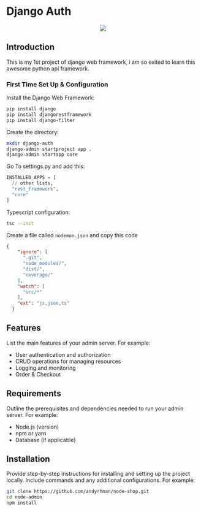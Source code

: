 # Django Auth

<p align="center">
  <img src="https://1000logos.net/wp-content/uploads/2020/08/Django-Logo.png" />
</p>

## Introduction

This is my 1st project of django web framework, i am so exited to learn this awesome python api framework.

### First Time Set Up & Configuration

Install the Django Web Framework:

```bash
pip install django
pip install djangorestframework   
pip install django-filter   
```

Create the directory:

```bash
mkdir django-auth
django-admin startproject app .
django-admin startapp core
```

Go To settings.py and add this:

```python
INSTALLED_APPS = [
  // other lists,
  "rest_framework",
  "core"
]
```

Typescript configuration:

```bash
tsc --init
```

Create a file called `nodemon.json` and copy this code

```json
{
    "ignore": [
      ".git",
      "node_modules/",
      "dist/",
      "coverage/"
    ],
    "watch": [
      "src/*"
    ],
    "ext": "js,json,ts"
  }
```

## Features

List the main features of your admin server. For example:
- User authentication and authorization
- CRUD operations for managing resources
- Logging and monitoring
- Order & Checkout

## Requirements

Outline the prerequisites and dependencies needed to run your admin server. For example:
- Node.js (version)
- npm or yarn
- Database (if applicable)

## Installation

Provide step-by-step instructions for installing and setting up the project locally. Include commands and any additional configurations. For example:

```bash
git clone https://github.com/andyrhman/node-shop.git
cd node-admin
npm install